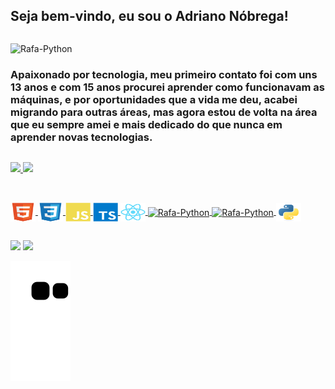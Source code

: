 ## Seja bem-vindo, eu sou o Adriano Nóbrega!
 ##
<img align="center" alt="Rafa-Python"  src="https://clubedosgeeks.com.br/wp-content/uploads/2016/01/dormrm.gif">

<h3>Apaixonado por tecnologia, meu primeiro contato foi com uns 13 anos e com 15 anos procurei aprender como funcionavam as máquinas, e por oportunidades que a vida me deu, acabei migrando para outras áreas, mas agora estou de volta na área que eu sempre amei e mais dedicado do que nunca em aprender novas tecnologias.</h3>

  ##

<div>
  <a href="https://github.com/adrianonobrega">
  <img height="180em" src="https://github-readme-stats.vercel.app/api?username=adrianonobrega&show_icons=true&theme=dracula&include_all_commits=true&count_private=true"/>
 <img height="180em" src="https://github-readme-stats.vercel.app/api/top-langs/?username=adri&layout=compact&langs_count=7&theme=dracula"/>
 
</div>

  ##


<div style="display: inline_block"><br>
  <img align="center" alt="Rafa-HTML" height="30" width="40" src="https://raw.githubusercontent.com/devicons/devicon/master/icons/html5/html5-original.svg">
  <img align="center" alt="Rafa-CSS" height="30" width="40" src="https://raw.githubusercontent.com/devicons/devicon/master/icons/css3/css3-original.svg">
  <img align="center" alt="Rafa-Js" height="30" width="40" src="https://raw.githubusercontent.com/devicons/devicon/master/icons/javascript/javascript-plain.svg">
  <img align="center" alt="Rafa-Ts" height="30" width="40" src="https://raw.githubusercontent.com/devicons/devicon/master/icons/typescript/typescript-plain.svg">
  <img align="center" alt="Rafa-React" height="30" width="40" src="https://raw.githubusercontent.com/devicons/devicon/master/icons/react/react-original.svg">
<img align="center" alt="Rafa-Python" height="30" width="40" src="https://cdn.jsdelivr.net/gh/devicons/devicon/icons/nodejs/nodejs-original.svg">
<img align="center" alt="Rafa-Python" height="30" width="40" src="https://cdn.jsdelivr.net/gh/devicons/devicon/icons/postgresql/postgresql-plain-wordmark.svg">
 <img align="center" alt="Rafa-Python" height="30" width="40" src="https://raw.githubusercontent.com/devicons/devicon/master/icons/python/python-original.svg">
 
 <div> 

  ##
 
  <a href = "mailto:devadrianonobrega26@gmail.com"><img src="https://img.shields.io/badge/-Gmail-%23333?style=for-the-badge&logo=gmail&logoColor=white" target="_blank"></a>
  <a href="https://www.linkedin.com/in/adriano-n%C3%B3brega-05502516a" target="_blank"><img src="https://img.shields.io/badge/-LinkedIn-%230077B5?style=for-the-badge&logo=linkedin&logoColor=white" target="_blank"></a> 
 
  ![Snake animation](https://github.com/rafaballerini/rafaballerini/blob/output/github-contribution-grid-snake.svg)
 
</div>



